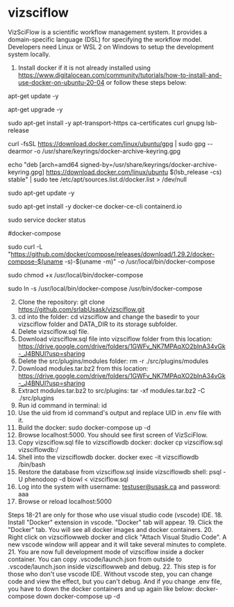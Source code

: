 # vizsciflow
VizSciFlow is a scientific workflow management system. It provides a domain-specific language (DSL) for specifying the workflow model. Developers need Linux or WSL 2 on Windows to setup the development system locally.

1. Install docker if it is not already installed using https://www.digitalocean.com/community/tutorials/how-to-install-and-use-docker-on-ubuntu-20-04 or follow these steps below:

apt-get update -y

apt-get upgrade -y

sudo apt-get install -y apt-transport-https ca-certificates curl gnupg lsb-release

curl -fsSL https://download.docker.com/linux/ubuntu/gpg | sudo gpg --dearmor -o /usr/share/keyrings/docker-archive-keyring.gpg

echo "deb [arch=amd64 signed-by=/usr/share/keyrings/docker-archive-keyring.gpg] https://download.docker.com/linux/ubuntu $(lsb_release -cs) stable" | sudo tee /etc/apt/sources.list.d/docker.list > /dev/null

sudo apt-get update -y

sudo apt-get install -y docker-ce docker-ce-cli containerd.io

sudo service docker status

#docker-compose

sudo curl -L "https://github.com/docker/compose/releases/download/1.29.2/docker-compose-$(uname -s)-$(uname -m)" -o /usr/local/bin/docker-compose

sudo chmod +x /usr/local/bin/docker-compose

sudo ln -s /usr/local/bin/docker-compose /usr/bin/docker-compose

2. Clone the repository: git clone https://github.com/srlabUsask/vizsciflow.git
3. cd into the folder: cd vizsciflow and change the basedir to your vizsciflow folder and DATA_DIR to its storage subfolder.
4. Delete vizsciflow.sql file.
5. Download vizsciflow.sql file into vizsciflow folder from this location: https://drive.google.com/drive/folders/1GWFv_NK7MPAqXO2bInA34vGk-_J4BNUI?usp=sharing
6. Delete the src/plugins/modules folder: rm -r ./src/plugins/modules
7. Download modules.tar.bz2 from this location: https://drive.google.com/drive/folders/1GWFv_NK7MPAqXO2bInA34vGk-_J4BNUI?usp=sharing
8. Extract modules.tar.bz2 to src/plugins: tar -xf modules.tar.bz2 -C ./src/plugins
9. Run id command in terminal: id
10. Use the uid from id command's output and replace UID in .env file with it.
11. Build the docker: sudo docker-compose up -d
12. Browse localhost:5000. You should see first screen of VizSciFlow.
13. Copy vizsciflow.sql file to vizsciflowdb docker: docker cp vizsciflow.sql vizsciflowdb:/
14. Shell into the vizsciflowdb docker. docker exec -it vizsciflowdb /bin/bash
15. Restore the database from vizsciflow.sql inside vizsciflowdb shell:  psql -U phenodoop -d biowl < vizsciflow.sql
16. Log into the system with username: testuser@usask.ca and password: aaa
17. Browse or reload localhost:5000

Steps 18-21 are only for those who use visual studio code (vscode) IDE.
18. Install "Docker" extension in vscode. "Docker" tab will appear.
19. Click the "Docker" tab. You will see all docker images and docker containers.
20. Right click on vizsciflowweb docker and click "Attach Visual Studio Code". A new vscode window will appear and it will take several minutes to complete.
21. You are now full development mode of vizsciflow inside a docker container. You can copy .vscode/launch.json from outside to .vscode/launch.json inside vizsciflowweb and debug.
22. This step is for those who don't use vscode IDE. Without vscode step, you can change code and view the effect, but you can't debug. And if you change .env file, you have to down the docker containers and up again like below:
docker-compose down
docker-compose up -d

